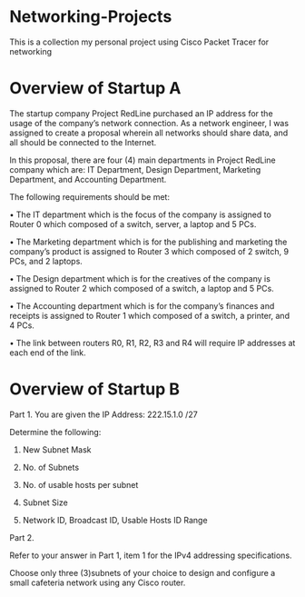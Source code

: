 # Networking-Projects
This is a collection my personal project using Cisco Packet Tracer for networking


# Overview of Startup A
 The startup company Project RedLine purchased an IP address for the usage of the company’s network connection. As a network engineer, I was assigned to create a proposal wherein all networks should share data, and all should be connected to the Internet.

In this proposal, there are four (4) main departments in Project RedLine company which are: IT Department, Design Department, Marketing Department, and Accounting Department. 

The following requirements should be met:
  
•	The IT department which is the focus of the company is assigned to Router 0 which composed of a switch, server, a laptop and 5 PCs.


•	The Marketing department which is for the publishing and marketing the company’s product is assigned to Router 3 which composed of 2 switch, 9 PCs, and 2 laptops.


•	The Design department which is for the creatives of the company is assigned to Router 2 which composed of a switch, a laptop and 5 PCs.


•	The Accounting department which is for the company’s finances and receipts is assigned to Router 1 which composed of a switch, a printer, and 4 PCs.


•	The link between routers R0, R1, R2, R3 and R4 will require IP addresses at each end of the link.


# Overview of Startup B
Part 1. 
You are given the IP Address: 222.15.1.0 /27

Determine the following:

1. New Subnet Mask

2. No. of Subnets

3. No. of usable hosts per subnet

4. Subnet Size

5. Network ID, Broadcast ID, Usable Hosts ID Range

Part 2.

Refer to your answer in Part 1, item 1 for the IPv4 addressing specifications. 

Choose only three (3)subnets of your choice to design and configure a small cafeteria network using any Cisco router.